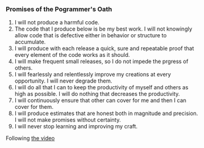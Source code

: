 ### Promises of the Pogrammer's Oath

1. I will not produce a harmful code.
1. The code that I produce below is be my best work. I will not knowingly allow code that is defective either in behavior or structure to accumulate.
1. I will produce with each release a quick, sure and repeatable proof that every element of the code works as it should.
1. I will make frequent small releases, so I do not impede the prgress of others.
1. I will fearlessly and relentlessly improve my creations at every opportunity. I will never degrade them.
1. I will do all that I can to keep the productivity of myself and others as high as possible. I will do nothing that decreases the productivity.
1. I will continuously ensure that other can cover for me and then I can cover for them.
1. I will produce estimates that are honest both in magnitude and precision. I will not make promises without certainty.
1. I will never stop learning and improving my craft.

Following [the video](https://www.youtube.com/watch?v=2xSjD8PXjFg&feature=youtu.be)
